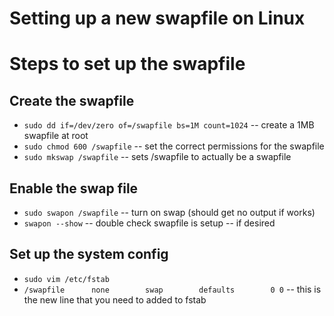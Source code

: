 # Setting up a new swapfile on Linux

# Steps to set up the swapfile
## Create the swapfile
- `sudo dd if=/dev/zero of=/swapfile bs=1M count=1024` -- create a 1MB swapfile at root
- `sudo chmod 600 /swapfile` -- set the correct permissions for the swapfile
- `sudo mkswap /swapfile`   -- sets /swapfile to actually be a swapfile

## Enable the swap file
- `sudo swapon /swapfile`   -- turn on swap (should get no output if works)
- `swapon --show`            -- double check swapfile is setup -- if desired

## Set up the system config
- `sudo vim /etc/fstab`
- `/swapfile      none        swap        defaults        0 0` -- this is the new line that you need to added to fstab
